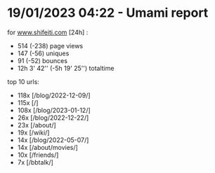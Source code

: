# 19/01/2023 04:22 - Umami report
for www.shifeiti.com [24h] :

 - 514 (-238) page views
 - 147 (-56) uniques
 - 91 (-52) bounces
 - 12h 3' 42'' (-5h 19' 25'') totaltime


top 10 urls:
 - 118x [/blog/2022-12-09/]
 - 115x [/]
 - 108x [/blog/2023-01-12/]
 - 26x [/blog/2022-12-22/]
 - 23x [/about/]
 - 19x [/wiki/]
 - 14x [/blog/2022-05-07/]
 - 14x [/about/movies/]
 - 10x [/friends/]
 - 7x [/bbtalk/]


